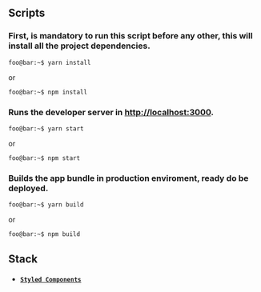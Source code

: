## Scripts

### First, is mandatory to run this script before any other, this will install all the project dependencies.

```console
foo@bar:~$ yarn install
```
or
```console
foo@bar:~$ npm install
```

### Runs the developer server in [http://localhost:3000](http://localhost:3000).
```console
foo@bar:~$ yarn start
```
or
```console
foo@bar:~$ npm start
```

### Builds the app bundle in production enviroment, ready do be deployed.
```console
foo@bar:~$ yarn build
```
or
```console
foo@bar:~$ npm build
```


## Stack

- #### [`Styled Components`](https://www.styled-components.com/)
